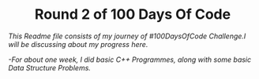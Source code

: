 <h1 align="center"><b>Round 2 of 100 Days Of Code </b></h1>
  
  
 <i> This Readme file consists of  my journey of #100DaysOfCode Challenge.I will be discussing about my progress here.<i>
  

  -For about one week, I did basic C++ Programmes, along with some basic Data Structure Problems.
